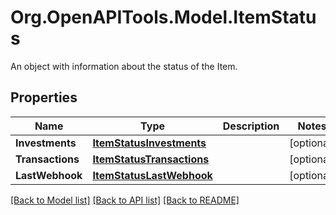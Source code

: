 # Org.OpenAPITools.Model.ItemStatus
An object with information about the status of the Item.

## Properties

Name | Type | Description | Notes
------------ | ------------- | ------------- | -------------
**Investments** | [**ItemStatusInvestments**](ItemStatusInvestments.md) |  | [optional] 
**Transactions** | [**ItemStatusTransactions**](ItemStatusTransactions.md) |  | [optional] 
**LastWebhook** | [**ItemStatusLastWebhook**](ItemStatusLastWebhook.md) |  | [optional] 

[[Back to Model list]](../README.md#documentation-for-models) [[Back to API list]](../README.md#documentation-for-api-endpoints) [[Back to README]](../README.md)

